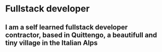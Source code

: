 # Fullstack developer

## I am a self learned fullstack developer contractor, based in Quittengo, a beautifull and tiny village in the Italian Alps
